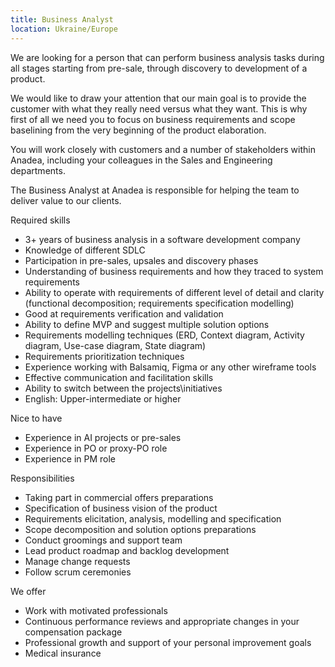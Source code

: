 ```yaml
---
title: Business Analyst
location: Ukraine/Europe
---
```

We are looking for a person that can perform business analysis tasks during all stages starting from pre-sale, through discovery to development of a product.

We would like to draw your attention that our main goal is to provide the customer with what they really need versus what they want. This is why first of all we need you to focus on business requirements and scope baselining from the very beginning of the product elaboration.

You will work closely with customers and a number of stakeholders within Anadea, including your colleagues in the Sales and Engineering departments.

The Business Analyst at Anadea is responsible for helping the team to deliver value to our clients.

Required skills

* 3+ years of business analysis in a software development company
* Knowledge of different SDLC
* Participation in pre-sales, upsales and discovery phases
* Understanding of business requirements and how they traced to system requirements
* Ability to operate with requirements of different level of detail and clarity (functional decomposition; requirements specification modelling)
* Good at requirements verification and validation
* Ability to define MVP and suggest multiple solution options
* Requirements modelling techniques (ERD, Context diagram, Activity diagram, Use-case diagram, State diagram)
* Requirements prioritization techniques
* Experience working with Balsamiq, Figma or any other wireframe tools
* Effective communication and facilitation skills
* Ability to switch between the projects\initiatives
* English: Upper-intermediate or higher

Nice to have

* Experience in AI projects or pre-sales
* Experience in PO or proxy-PO role 
* Experience in PM role

Responsibilities

* Taking part in commercial offers preparations
* Specification of business vision of the product
* Requirements elicitation, analysis, modelling and specification
* Scope decomposition and solution options preparations
* Conduct groomings and support team
* Lead product roadmap and backlog development
* Manage change requests 
* Follow scrum ceremonies

We offer

* Work with motivated professionals
* Continuous performance reviews and appropriate changes in your compensation package
* Professional growth and support of your personal improvement goals
* Medical insurance